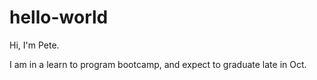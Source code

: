 # hello-world

Hi, I'm Pete. 

I am in a learn to program bootcamp, and expect to graduate late in Oct.  
